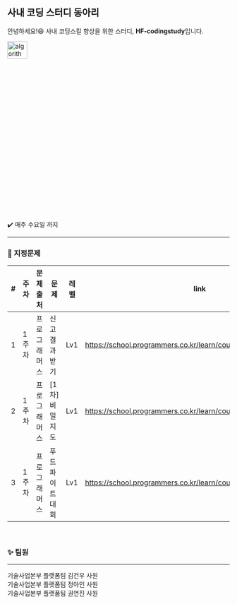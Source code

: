 ## 사내 코딩 스터디 동아리
안녕하세요!:smile: 사내 코딩스킬 향상을 위한 스터디, **HF-codingstudy**입니다.


<img src="https://user-images.githubusercontent.com/75151693/206977896-fcfbce77-6b00-44cb-9aee-37ef6575ddec.png" width="30%" height="10%" title="에스파" alt="algorithm"></img>             

:heavy_check_mark: 매주 수요일 까지

***

### :pushpin: 지정문제


| # | 주차 | 문제 출처 | 문제 | 레벨 | link |
|---|---|---|----|---|---|
| 1 | 1주차 | 프로그래머스 | 신고 결과 받기 | Lv1 | https://school.programmers.co.kr/learn/courses/30/lessons/92334 |
| 2 | 1주차 | 프로그래머스 | [1차] 비밀지도 | Lv1 | https://school.programmers.co.kr/learn/courses/30/lessons/17681 |
| 3 | 1주차 | 프로그래머스 | 푸드 파이트 대회 | Lv1 | https://school.programmers.co.kr/learn/courses/30/lessons/134240 |

</br>   

### :sparkles: 팀원
***


기술사업본부 플랫폼팀 김건우 사원   
기술사업본부 플랫폼팀 정아인 사원   
기술사업본부 플랫폼팀 권연진 사원
